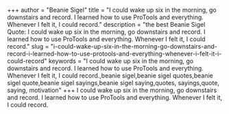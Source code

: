 +++
author = "Beanie Sigel"
title = "I could wake up six in the morning, go downstairs and record. I learned how to use ProTools and everything. Whenever I felt it, I could record."
description = "the best Beanie Sigel Quote: I could wake up six in the morning, go downstairs and record. I learned how to use ProTools and everything. Whenever I felt it, I could record."
slug = "i-could-wake-up-six-in-the-morning-go-downstairs-and-record-i-learned-how-to-use-protools-and-everything-whenever-i-felt-it-i-could-record"
keywords = "I could wake up six in the morning, go downstairs and record. I learned how to use ProTools and everything. Whenever I felt it, I could record.,beanie sigel,beanie sigel quotes,beanie sigel quote,beanie sigel sayings,beanie sigel saying,quotes, sayings,quote, saying, motivation"
+++
I could wake up six in the morning, go downstairs and record. I learned how to use ProTools and everything. Whenever I felt it, I could record.
